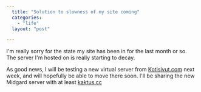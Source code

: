 ```yaml
---
  title: "Solution to slowness of my site coming"
  categories: 
    - "life"
  layout: "post"

---
```

I'm really sorry for the state my site has been in for the last month or so. The server I'm hosted on is really starting to decay.

As good news, I will be testing a new virtual server from [Kotisivut.com][1] next week, and will hopefully be able to move there soon. I'll be sharing the new Midgard server with at least [kaktus.cc][2]

[1]: http://www.kotisivut.com/
[2]: http://www.kaktus.cc/